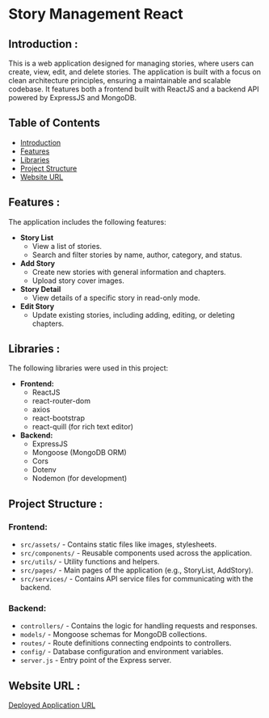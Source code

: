 # Story Management React

## <a name="introduction"></a> Introduction :
This is a web application designed for managing stories, where users can create, view, edit, and delete stories. The application is built with a focus on clean architecture principles, ensuring a maintainable and scalable codebase. It features both a frontend built with ReactJS and a backend API powered by ExpressJS and MongoDB.

## Table of Contents

- [Introduction](#introduction)
- [Features](#features)
- [Libraries](#libraries)
- [Project Structure](#project-structures)
- [Website URL](#apk-link)

## <a name="features"></a> Features :
The application includes the following features:
- **Story List**
  - View a list of stories.
  - Search and filter stories by name, author, category, and status.
- **Add Story**
  - Create new stories with general information and chapters.
  - Upload story cover images.
- **Story Detail**
  - View details of a specific story in read-only mode.
- **Edit Story**
  - Update existing stories, including adding, editing, or deleting chapters.

## <a name="libraries"></a> Libraries :
The following libraries were used in this project:
- **Frontend:**
  - ReactJS
  - react-router-dom
  - axios
  - react-bootstrap
  - react-quill (for rich text editor)
- **Backend:**
  - ExpressJS
  - Mongoose (MongoDB ORM)
  - Cors
  - Dotenv
  - Nodemon (for development)

## <a name="project-structures"></a> Project Structure :
### Frontend:
* `src/assets/` - Contains static files like images, stylesheets.
* `src/components/` - Reusable components used across the application.
* `src/utils/` - Utility functions and helpers.
* `src/pages/` - Main pages of the application (e.g., StoryList, AddStory).
* `src/services/` - Contains API service files for communicating with the backend.

### Backend:
* `controllers/` - Contains the logic for handling requests and responses.
* `models/` - Mongoose schemas for MongoDB collections.
* `routes/` - Route definitions connecting endpoints to controllers.
* `config/` - Database configuration and environment variables.
* `server.js` - Entry point of the Express server.

## <a name="apk-link"></a> Website URL :
[Deployed Application URL](#)
